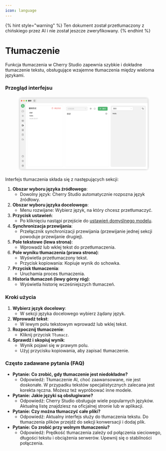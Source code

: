 ```yaml
---
icon: language
---
```


{% hint style="warning" %}
Ten dokument został przetłumaczony z chińskiego przez AI i nie został jeszcze zweryfikowany.
{% endhint %}

# Tłumaczenie

Funkcja tłumaczenia w Cherry Studio zapewnia szybkie i dokładne tłumaczenie tekstu, obsługujące wzajemne tłumaczenia między wieloma językami.

### Przegląd interfejsu

<figure><img src="../../.gitbook/assets/翻译.png" alt=""><figcaption></figcaption></figure>

Interfejs tłumaczenia składa się z następujących sekcji:

1. **Obszar wyboru języka źródłowego**:
   * Dowolny język: Cherry Studio automatycznie rozpozna język źródłowy.
2. **Obszar wyboru języka docelowego**:
   * Menu rozwijane: Wybierz język, na który chcesz przetłumaczyć.
3. **Przycisk ustawień**:
   * Po kliknięciu nastąpi przejście do [ustawień domyślnego modelu](settings/default-models.md).
4. **Synchronizacja przewijania**:
   * Przełącznik synchronizacji przewijania (przewijanie jednej sekcji powoduje przewijanie drugiej).
5. **Pole tekstowe (lewa strona)**:
   * Wprowadź lub wklej tekst do przetłumaczenia.
6. **Pole wyniku tłumaczenia (prawa strona)**:
   * Wyświetla przetłumaczony tekst.
   * Przycisk kopiowania: Kopiuje wynik do schowka.
7. **Przycisk tłumaczenia**:
   * Uruchamia proces tłumaczenia.
8. **Historia tłumaczeń (lewy górny róg)**:
   * Wyświetla historię wcześniejszych tłumaczeń.

### Kroki użycia

1. **Wybierz język docelowy**:
   * W sekcji języka docelowego wybierz żądany język.
2. **Wprowadź tekst**:
   * W lewym polu tekstowym wprowadź lub wklej tekst.
3. **Rozpocznij tłumaczenie**:
   * Kliknij przycisk `Tłumacz`.
4. **Sprawdź i skopiuj wynik**:
   * Wynik pojawi się w prawym polu.
   * Użyj przycisku kopiowania, aby zapisać tłumaczenie.

### Często zadawane pytania (FAQ)

* **Pytanie: Co zrobić, gdy tłumaczenie jest niedokładne?**
  * Odpowiedź: Tłumaczenie AI, choć zaawansowane, nie jest doskonałe. W przypadku tekstów specjalistycznych zalecana jest korekta ręczna. Możesz też wypróbować inne modele.
* **Pytanie: Jakie języki są obsługiwane?**
  * Odpowiedź: Cherry Studio obsługuje wiele popularnych języków. Aktualną listę znajdziesz na oficjalnej stronie lub w aplikacji.
* **Pytanie: Czy można tłumaczyć całe pliki?**
  * Odpowiedź: Aktualny interfejs służy do tłumaczenia tekstu. Do tłumaczenia plików przejdź do sekcji konwersacji i dodaj plik.
* **Pytanie: Co zrobić przy wolnym tłumaczeniu?**
  * Odpowiedź: Prędkość tłumaczenia zależy od połączenia sieciowego, długości tekstu i obciążenia serwerów. Upewnij się o stabilności połączenia.
